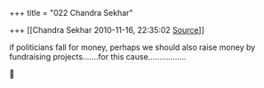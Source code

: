 +++
title = "022 Chandra Sekhar"

+++
[[Chandra Sekhar	2010-11-16, 22:35:02 [Source](https://groups.google.com/g/bvparishat/c/MPZwUsWodzo)]]



if politicians fall for money, perhaps we should also raise money by fundraising projects.......for this cause.................




